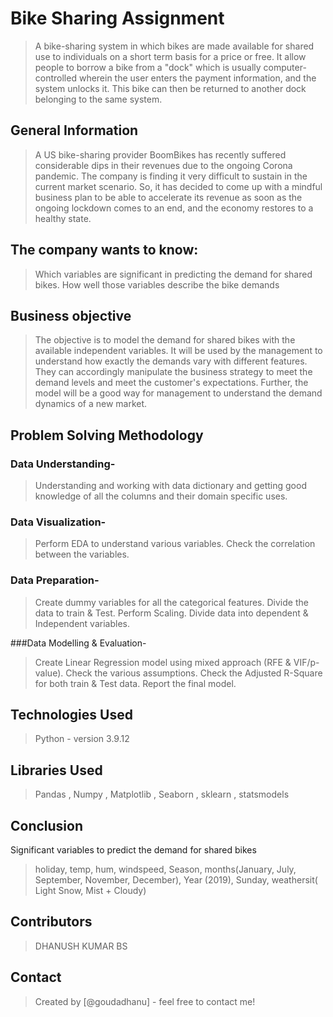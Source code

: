 # Bike Sharing Assignment
> A bike-sharing system in which bikes are made available for shared use to individuals on a short term basis for a price or free. It allow people to borrow a bike from a "dock" which is usually computer-controlled wherein the user enters the payment information, and the system unlocks it. This bike can then be returned to another dock belonging to the same system.

## General Information
> A US bike-sharing provider BoomBikes has recently suffered considerable dips in their revenues due to the ongoing Corona pandemic. The company is finding it very difficult to sustain in the current market scenario. So, it has decided to come up with a mindful business plan to be able to accelerate its revenue as soon as the ongoing lockdown comes to an end, and the economy restores to a healthy state.

## The company wants to know:
> Which variables are significant in predicting the demand for shared bikes.
> How well those variables describe the bike demands

## Business objective
> The objective is to model the demand for shared bikes with the available independent variables. It will be used by the management to understand how exactly the demands vary with different features. They can accordingly manipulate the business strategy to meet the demand levels and meet the customer's expectations. Further, the model will be a good way for management to understand the demand dynamics of a new market.


## Problem Solving Methodology

### Data Understanding-
> Understanding and working with data dictionary and getting good knowledge of all the columns and their domain specific uses.

### Data Visualization-
> Perform EDA to understand various variables. Check the correlation between the variables.

### Data Preparation-
> Create dummy variables for all the categorical features. Divide the data to train & Test. Perform Scaling. Divide data into dependent & Independent variables.

###Data Modelling & Evaluation-
> Create Linear Regression model using mixed approach (RFE & VIF/p-value). Check the various assumptions. Check the Adjusted R-Square for both train & Test data. Report the final model.


## Technologies Used
> Python - version 3.9.12

## Libraries Used
> Pandas , Numpy , Matplotlib , Seaborn , sklearn , statsmodels

## Conclusion
Significant variables to predict the demand for shared bikes

> holiday, 
temp, 
hum, 
windspeed, 
Season, 
months(January, July, September, November, December), 
Year (2019), 
Sunday, 
weathersit( Light Snow, Mist + Cloudy)


## Contributors
> DHANUSH KUMAR BS 

## Contact
> Created by [@goudadhanu] - feel free to contact me!

